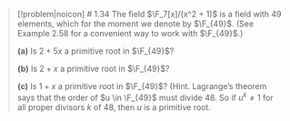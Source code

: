 > [!problem|noicon] # 1.34
> The field $\F_7[x]/(x^2 + 1)$ is a field with 49 elements, which for the moment we denote by $\F_{49}$. (See Example 2.58 for a convenient way to work with $\F_{49}$.) 
> 
> **(a)** Is $2 + 5x$ a primitive root in $\F_{49}$?
> 
> **(b)** Is $2 + x$ a primitive root in $\F_{49}$?
> 
> **(c)** Is $1 + x$ a primitive root in $\F_{49}$? (Hint. Lagrange’s theorem says that the order of $u \in \F_{49}$ must divide $48$. So if $u^k \neq 1$ for all proper divisors $k$ of $48$, then $u$ is a primitive root.

